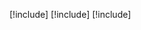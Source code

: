 [!include[](./about-teams-environment.md)]
[!include[](./about-flow-guide.md)]
[!include[](./about-unified-interface.md)]